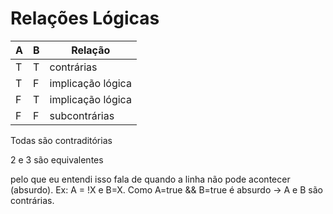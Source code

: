 # Relações Lógicas

| A   | B   | Relação           |
| --- | --- | ----------------- |
| T   | T   | contrárias        |
| T   | F   | implicação lógica |
| F   | T   | implicação lógica |
| F   | F   | subcontrárias     |

Todas são contraditórias

2 e 3 são equivalentes

pelo que eu entendi isso fala de quando a linha não pode acontecer (absurdo). Ex: A = !X e B=X. Como A=true && B=true é absurdo -> A e B são contrárias.
